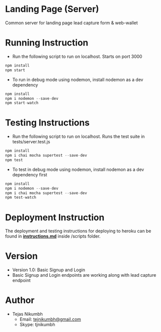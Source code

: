# Landing Page (Server)
Common server for landing page lead capture form & web-wallet

# Running Instruction
- Run the following script to run on localhost. Starts on port 3000
```javascript
npm install
npm start
```
- To run in debug mode using nodemon, install nodemon as a dev dependency
```javascript
npm install
npm i nodemon --save-dev
npm start-watch
```

# Testing Instructions
- Run the following script to run on localhost. Runs the test suite in tests/server.test.js
```javascript
npm install
npm i chai mocha supertest --save-dev
npm test
```
- To test in debug mode using nodemon, install nodemon as a dev dependency first
```javascript
npm install
npm i nodemon --save-dev
npm i chai mocha supertest --save-dev
npm test-watch
```

# Deployment Instruction
The deployment and testing instructions for deploying to heroku can be found in [**instructions.md**](./scripts/instructions.md) inside /scripts folder.

# Version
- Version 1.0: Basic Signup and Login
- Basic Signup and Login endpoints are working along with lead capture endpoint

# Author
  - Tejas Nikumbh
    - Email: tejnikumbh@gmail.com
    - Skype: tjnikumbh
